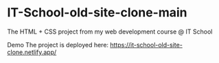 # IT-School-old-site-clone-main

The HTML + CSS project from my web development course @ IT School

Demo
The project is deployed here: https://it-school-old-site-clone.netlify.app/
